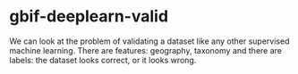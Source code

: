 # gbif-deeplearn-valid

We can look at the problem of validating a dataset like any other supervised machine learning. There are features: geography, taxonomy and there are labels: the dataset looks correct, or it looks wrong.
